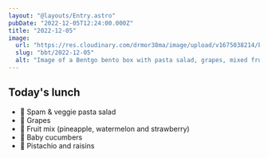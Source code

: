 ```yaml
---
layout: "@layouts/Entry.astro"
pubDate: "2022-12-05T12:24:00.000Z"
title: "2022-12-05"
image:
  url: "https://res.cloudinary.com/drmor38ma/image/upload/v1675038214/bbt/2022-12-05.jpg"
  slug: "bbt/2022-12-05"
  alt: "Image of a Bentgo bento box with pasta salad, grapes, mixed fruits, cucumbers, and a mix of pistachio and raisins"
---
```


## Today's lunch

- 🥗 Spam & veggie pasta salad
- 🍇 Grapes
- 🍓 Fruit mix (pineapple, watermelon and strawberry)
- 🥒 Baby cucumbers
- 🥜 Pistachio and raisins
